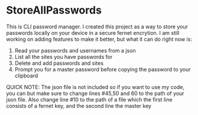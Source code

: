 # StoreAllPasswords

This is CLI password manager. I created this project as a way to store your passwords locally on your device in a secure fernet encrytion.
I am still working on adding features to make it better, but what it can do right now is:

1. Read your passwords and usernames from a json
2. List all the sites you have passwords for
3. Delete and add passwords and sites
4. Prompt you for a master password before copying the password to your clipboard


QUICK NOTE: The json file is not included so if you want to use my code, you can but make sure to change lines #45,50 and 60 to the path of your json file. Also change line #10 to the path of a file which the first line consists of a fernet key, and the second line the master key
